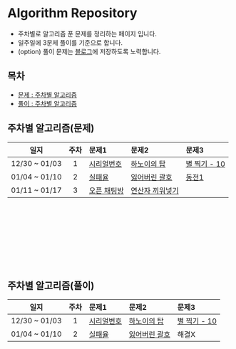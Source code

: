 # Algorithm Repository
- 주차별로 알고리즘 푼 문제를 정리하는 페이지 입니다.
- 일주일에 3문제 풀이를 기준으로 합니다.
- (option) 풀이 문제는 [블로그](https://pbg0205.tistory.com/category/Algorithm)에 저장하도록 노력합니다.

## 목차
- [문제 : 주차별 알고리즘](https://github.com/pbg0205/algorithm_study/blob/master/algorithm_challenge.md#%EC%A3%BC%EC%B0%A8%EB%B3%84-%EC%95%8C%EA%B3%A0%EB%A6%AC%EC%A6%98%EB%AC%B8%EC%A0%9C)
- [풀이 : 주차별 알고리즘](https://github.com/pbg0205/algorithm_study/blob/master/algorithm_challenge.md#%EC%A3%BC%EC%B0%A8%EB%B3%84-%EC%95%8C%EA%B3%A0%EB%A6%AC%EC%A6%98%ED%92%80%EC%9D%B4)
 
## 주차별 알고리즘(문제)
|      일지      |  주차  |                        문제1                        |                        문제2                        |                        문제3                        |
|:--------------:|:------:|:---------------------------------------------------|:----------------------------------------------------|:----------------------------------------------------|
| 12/30 ~ 01/03  |   1    |[시리얼번호](https://www.acmicpc.net/problem/1431)   |[하노이의 탑](https://www.acmicpc.net/problem/1914)   |[별 찍기 - 10](https://www.acmicpc.net/problem/2447) |
| 01/04 ~ 01/10  |   2    |[실패율](https://programmers.co.kr/learn/courses/30/lessons/42889) | [잃어버린 괄호](https://www.acmicpc.net/problem/1541) | [동전1](https://www.acmicpc.net/problem/2293)|
| 01/11 ~ 01/17  |   3    |[오픈 채팅방](https://programmers.co.kr/learn/courses/30/lessons/42888) | [연산자 끼워넣기](https://www.acmicpc.net/problem/14888) |  |


<br><br><br><br><br><br><br><br>



## 주차별 알고리즘(풀이)
|      일지      |  주차  |                        문제1                        |                        문제2                        |                        문제3                        |
|:--------------:|:------:|:---------------------------------------------------|:----------------------------------------------------|:----------------------------------------------------|
| 12/30 ~ 01/03  |   1    |[시리얼번호](https://github.com/pbg0205/algorithm_study/blob/master/Baekjoon/src/Baekjoon1431/Main.java)   |[하노이의 탑](https://github.com/pbg0205/algorithm_study/blob/master/Baekjoon/src/baekjoon1914/Main.java)   |[별 찍기 - 10](https://github.com/pbg0205/algorithm_study/blob/master/Baekjoon/src/baekjoon2447/Main.java) |
| 01/04 ~ 01/10  |   2    |[실패율](https://github.com/pbg0205/algorithm_study/blob/master/programmers/src/sorting/FailRatio.java) | [잃어버린 괄호](https://github.com/pbg0205/algorithm_study/blob/master/Baekjoon/src/baekjoon1541/Main.java) | 해결X

<br><br><br><br><br><br><br>